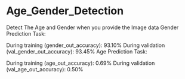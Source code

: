 # Age_Gender_Detection
Detect The Age and Gender when you provide the Image data
Gender Prediction Task:

During training (gender_out_accuracy): 93.10%
During validation (val_gender_out_accuracy): 93.45%
Age Prediction Task:

During training (age_out_accuracy): 0.69%
During validation (val_age_out_accuracy): 0.50%
